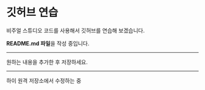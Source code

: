 # 깃허브 연습

비주얼 스튜디오 코드를 사용해서 깃허브를 연습해 보겠습니다.

**README.md 파일**을 작성 중입니다.

---
원하는 내용을 추가한 후 저장하세요.

---
하이 원격 저장소에서 수정하는 중
